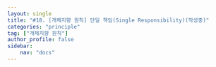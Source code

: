 ```yaml
---
layout: single
title: "#18. [개체지향 원칙] 단일 책임(Single Responsibility)(작성중)"
categories: "principle"
tag: ["개체지향 원칙"]
author_profile: false
sidebar: 
    nav: "docs"
---
```


